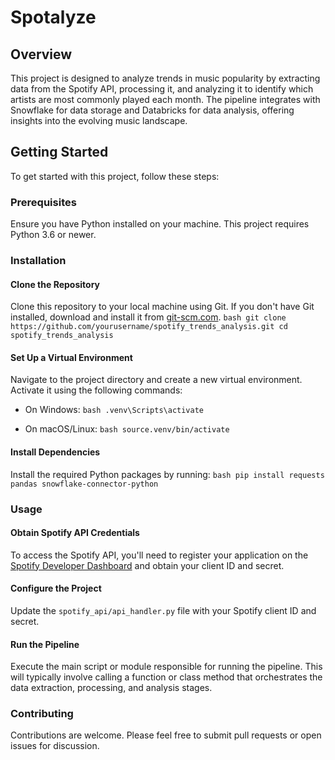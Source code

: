 # Spotalyze

## Overview

This project is designed to analyze trends in music popularity by extracting data from the Spotify API, processing it, and analyzing it to identify which artists are most commonly played each month. The pipeline integrates with Snowflake for data storage and Databricks for data analysis, offering insights into the evolving music landscape.

## Getting Started

To get started with this project, follow these steps:

### Prerequisites

Ensure you have Python installed on your machine. This project requires Python 3.6 or newer.

### Installation

#### Clone the Repository

Clone this repository to your local machine using Git. If you don't have Git installed, download and install it from [git-scm.com](https://git-scm.com/).
```bash git clone https://github.com/yourusername/spotify_trends_analysis.git cd spotify_trends_analysis```


#### Set Up a Virtual Environment

Navigate to the project directory and create a new virtual environment. Activate it using the following commands:

- On Windows:
```bash .venv\Scripts\activate```

- On macOS/Linux:
```bash source.venv/bin/activate```


#### Install Dependencies

Install the required Python packages by running:
```bash pip install requests pandas snowflake-connector-python```


### Usage

#### Obtain Spotify API Credentials

To access the Spotify API, you'll need to register your application on the [Spotify Developer Dashboard](https://developer.spotify.com/dashboard/applications) and obtain your client ID and secret.

#### Configure the Project

Update the `spotify_api/api_handler.py` file with your Spotify client ID and secret.

#### Run the Pipeline

Execute the main script or module responsible for running the pipeline. This will typically involve calling a function or class method that orchestrates the data extraction, processing, and analysis stages.

### Contributing

Contributions are welcome. Please feel free to submit pull requests or open issues for discussion.


